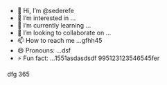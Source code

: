 - 👋 Hi, I’m @sederefe
- 👀 I’m interested in ...
- 🌱 I’m currently learning ...
- 💞️ I’m looking to collaborate on ...
- 📫 How to reach me ...gfhh45
- 😄 Pronouns: ...dsf
- ⚡ Fun fact: ...1551asdasdsdf
995123123546545fer
<!---sdf45
sederefe/sederefe is a ✨ special ✨ repository because its `README.md` (this 53file) appears on your GitHub profile.
You can click the Preview link to take a look fsdat your fsd45.
--->
dfg
365
